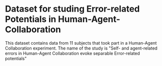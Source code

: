 # Dataset for studing Error-related Potentials in Human-Agent-Collaboration
This dataset contains data from 11 subjects that took part in a Human-Agent Collaboration experiment. The name of the study is "Self- and agent-related errors in Human-Agent Collaboration evoke separable Error-related potentials"
